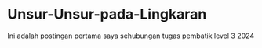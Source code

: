 # Unsur-Unsur-pada-Lingkaran
Ini adalah postingan pertama saya sehubungan tugas pembatik level 3 2024
